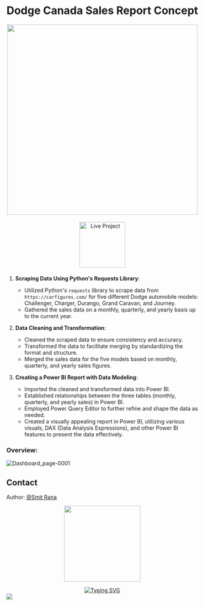 <h1 align="center"> Dodge Canada Sales Report Concept </h1>

####

<p align="center">
  <img src="https://github.com/gentallman/stellantis_dodge_canada_sales_statistics/assets/78334851/3169fe43-ff72-43a1-92ca-1ba744fd9330" width="500">
</p>

####



<p align="center">
<a href="https://app.powerbi.com/view?r=eyJrIjoiOGUzNDcyYWUtMjYyMC00OTg4LTg2MTQtNzlmMzJhYWZkM2QxIiwidCI6IjNmMTcwMmFmLTNmNGUtNDk1ZS04YzhiLTEzNzIxZjM5YjFiMCJ9">
    <img src="https://github.com/user-attachments/assets/9f720f25-43d7-461f-9949-7d942aa9a766" alt="Live Project" width="120">
</a>
</p>


####

1. **Scraping Data Using Python's Requests Library**:
   - Utilized Python's `requests` library to scrape data from `https://carfigures.com/` for five different Dodge automobile models: Challenger, Charger, Durango, Grand Caravan, and Journey.
   - Gathered the sales data on a monthly, quarterly, and yearly basis up to the current year.

2. **Data Cleaning and Transformation**:
   - Cleaned the scraped data to ensure consistency and accuracy.
   - Transformed the data to facilitate merging by standardizing the format and structure.
   - Merged the sales data for the five models based on monthly, quarterly, and yearly sales figures.

3. **Creating a Power BI Report with Data Modeling**:
   - Imported the cleaned and transformed data into Power BI.
   - Established relationships between the three tables (monthly, quarterly, and yearly sales) in Power BI.
   - Employed Power Query Editor to further refine and shape the data as needed.
   - Created a visually appealing report in Power BI, utilizing various visuals, DAX (Data Analysis Expressions), and other Power BI features to present the data effectively.


### Overview:
![Dashboard_page-0001](https://github.com/gentallman/stellantis_dodge_canada_sales_statistics/assets/78334851/fcde933a-7644-4622-ac71-a51a896ea101)


## Contact

Author: [@Smit Rana](https://www.linkedin.com/in/smit98rana/)
<p align="center">
	<img src="https://user-images.githubusercontent.com/74038190/214644145-264f4759-7633-441e-9d67-d8dda9d50d26.gif" width="200">
</p>

<div align="center">
  <a href="https://git.io/typing-svg">
    <img src="https://readme-typing-svg.demolab.com?font=Fira+Code&pause=1000&center=true&vCenter=true&random=true&width=435&lines=I+hope+this+work+serves+you+well!" alt="Typing SVG" />
  </a>
</div>

<img src="https://user-images.githubusercontent.com/74038190/212284100-561aa473-3905-4a80-b561-0d28506553ee.gif" >
